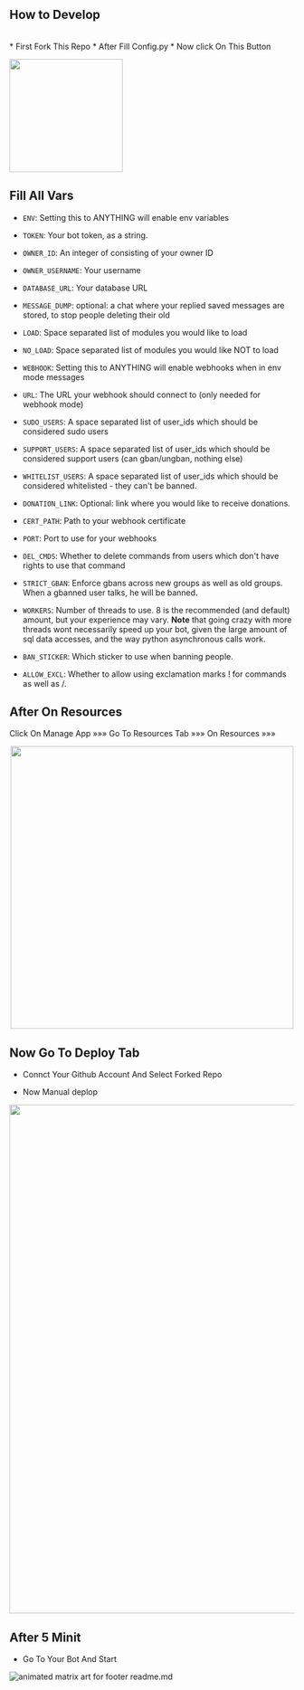 ## How to Develop 
<br>
* First Fork This Repo
* After Fill Config.py
* Now click On This Button

<p><a href="https://heroku.com/deploy?template=https://github.com/SenuGamerBoy/Anim_Manager_Old"> <img src="https://img.shields.io/badge/Deploy%20To%20Heroku-blueviolet?style=for-the-badge&logo=heroku" width="200""/></a></p> 
  
  
## Fill All Vars
 - `ENV`: Setting this to ANYTHING will enable env variables

 - `TOKEN`: Your bot token, as a string.
 - `OWNER_ID`: An integer of consisting of your owner ID
 - `OWNER_USERNAME`: Your username

 - `DATABASE_URL`: Your database URL
 - `MESSAGE_DUMP`: optional: a chat where your replied saved messages are stored, to stop people deleting their old 
 - `LOAD`: Space separated list of modules you would like to load
 - `NO_LOAD`: Space separated list of modules you would like NOT to load
 - `WEBHOOK`: Setting this to ANYTHING will enable webhooks when in env mode
 messages
 - `URL`: The URL your webhook should connect to (only needed for webhook mode)

 - `SUDO_USERS`: A space separated list of user_ids which should be considered sudo users
 - `SUPPORT_USERS`: A space separated list of user_ids which should be considered support users (can gban/ungban,
 nothing else)
 - `WHITELIST_USERS`: A space separated list of user_ids which should be considered whitelisted - they can't be banned.
 - `DONATION_LINK`: Optional: link where you would like to receive donations.
 - `CERT_PATH`: Path to your webhook certificate
 - `PORT`: Port to use for your webhooks
 - `DEL_CMDS`: Whether to delete commands from users which don't have rights to use that command
 - `STRICT_GBAN`: Enforce gbans across new groups as well as old groups. When a gbanned user talks, he will be banned.
 - `WORKERS`: Number of threads to use. 8 is the recommended (and default) amount, but your experience may vary.
 __Note__ that going crazy with more threads wont necessarily speed up your bot, given the large amount of sql data 
 accesses, and the way python asynchronous calls work.

 - `BAN_STICKER`: Which sticker to use when banning people.
 - `ALLOW_EXCL`: Whether to allow using exclamation marks ! for commands as well as /.
  
## After On Resources 
  Click On Manage App »»» Go To Resources Tab »»» On Resources »»» 
  
<p align="center"><a href="https://t.me/senuinfinity"><img src="https://telegra.ph/file/c33e232ade18c04ac4107.jpg" width="500"></a></p>
<p align="center">
  
## Now Go To Deploy Tab
  - Connct Your Github Account And Select Forked Repo
  * Now Manual deplop
  
  <p align="center"><a href="https://t.me/senuinfinity"><img src="https://telegra.ph/file/720144065e5a5e43bcf53.jpg" width="900"></a></p>
  <p align="center">
  
## After 5 Minit 
  * Go To Your Bot And Start
  
  <img src="https://github.com/matheusfelipeog/matheusfelipeog/blob/master/.github/assets/images/rodape_readme.gif" alt="animated matrix art for footer readme.md" />

  
